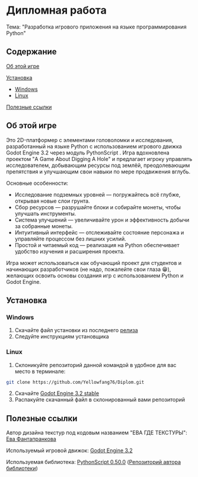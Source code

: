 # Дипломная работа  
Тема: "Разработка игрового приложения на языке программирования Python"

## Содержание
  [Об этой игре](#об-этой-игре)

  [Установка](#установка)
  * [Windows](#windows)
  * [Linux](#linux)
  
  [Полезные ссылки](#полезные-ссылки)

## Об этой игре

Это 2D-платформер с элементами головоломки и исследования, разработанный на языке Python с использованием игрового движка Godot Engine 3.2 через модуль PythonScript . Игра вдохновлена проектом "A Game About Digging A Hole" и предлагает игроку управлять исследователем, добывающим ресурсы под землёй, преодолевающим препятствия и улучшающим свои навыки по мере продвижения вглубь.

Основные особенности:

* Исследование подземных уровней — погружайтесь всё глубже, открывая новые слои грунта.
* Сбор ресурсов — разрушайте блоки и собирайте монеты, чтобы улучшать инструменты.
* Система улучшений — увеличивайте урон и эффективность добычи за собранные монеты.
* Интуитивный интерфейс — отслеживайте состояние персонажа и управляйте процессом без лишних усилий.
* Простой и читаемый код — реализация на Python обеспечивает удобство изучения и расширения проекта.

Игра может использоваться как обучающий проект для студентов и начинающих разработчиков (не надо, пожалейте свои глаза :grin:), желающих освоить основы создания игр с использованием Python и Godot Engine.

## Установка

### Windows

1. Скачайте файл установки из последнего [релиза](https://github.com/Yellowfang76/Diplom/releases/tag/0.3)
2. Следуйте инструкциям установщика

### Linux

1. Склоникуйте репозиторий данной командой в удобное для вас место в терминале:
```bash
git clone https://github.com/Yellowfang76/Diplom.git
```
2. Скачайте [Godot Engine 3.2 stable](https://godotengine.org/download/archive/3.2-stable/)
3. Распакуйте скачанный файл в склонированный вами репозиторий

## Полезные ссылки

Автор дизайна текстур под кодовым названием "ЕВА ГДЕ ТЕКСТУРЫ": [Ева Фантапранкова](https://t.me/fantaprankova) 

Используемый игровой движок: [Godot Engine 3.2](https://godotengine.org/download/archive/3.2-stable/)

Используемая библиотека: [PythonScript 0.50.0](https://godotengine.org/asset-library/asset/179) ([Репозиторий автора библиотеки](https://github.com/touilleMan/godot-python))
